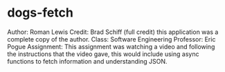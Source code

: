 # dogs-fetch 
Author: Roman Lewis
Credit: Brad Schiff (full credit) this application was a complete copy of the author.
Class: Software Engineering
Professor: Eric Pogue
Assignment: This assignment was watching a video and following the instructions that the video gave, 
this would include using async functions to fetch information and understanding JSON. 